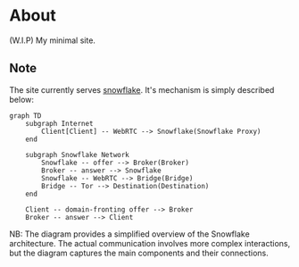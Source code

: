# About

(W.I.P) My minimal site.

## Note

The site currently serves [snowflake](https://snowflake.torproject.org). It's mechanism is simply described below:

```mermaid
graph TD
    subgraph Internet
        Client[Client] -- WebRTC --> Snowflake(Snowflake Proxy)
    end

    subgraph Snowflake Network
        Snowflake -- offer --> Broker(Broker)
        Broker -- answer --> Snowflake
        Snowflake -- WebRTC --> Bridge(Bridge)
        Bridge -- Tor --> Destination(Destination)
    end

    Client -- domain-fronting offer --> Broker
    Broker -- answer --> Client
```

NB: The diagram provides a simplified overview of the Snowflake architecture. The actual communication involves more complex interactions, but the diagram captures the main components and their connections.
